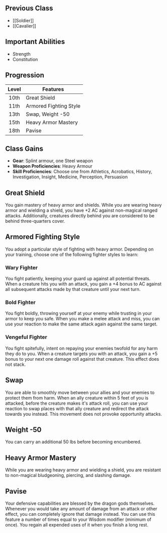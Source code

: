 ## Previous Class
- [[Soldier]]
- [[Cavalier]]
## Important Abilities
- Strength
- Constitution
## Progression
| Level | Features               |
| :---: | ---------------------- |
| 10th  | Great Shield           |
| 11th  | Armored Fighting Style |
| 13th  | Swap, Weight -50       |
| 15th  | Heavy Armor Mastery    |
| 18th  | Pavise                 |
## Class Gains
- **Gear**: Splint armour, one Steel weapon
- **Weapon Proficiencies**: Heavy Armour
- **Skill Proficiencies**: Choose one from Athletics, Acrobatics, History, Investigation, Insight, Medicine, Perception, Persuasion
## Great Shield
You gain mastery of heavy armor and shields.
While you are wearing heavy armor and wielding a shield, you have +2 AC against non-magical ranged attacks.
Additionally, creatures directly behind you are considered to be behind three-quarters cover.
## Armored Fighting Style
You adopt a particular style of fighting with heavy armor. Depending on your training, choose one of the following fighter styles to learn:
### Wary Fighter
You fight patiently, keeping your guard up against all potential threats.
When a creature hits you with an attack, you gain a +4 bonus to AC against all subsequent attacks made by that creature until your next turn.
### Bold Fighter
You fight boldly, throwing yourself at your enemy while trusting in your armor to keep you safe.
When you make a melee attack and miss, you can use your reaction to make the same attack again against the same target.
### Vengeful Fighter
You fight spitefully, intent on repaying your enemies twofold for any harm they do to you.
When a creature targets you with an attack, you gain a +5 bonus to your next one damage roll against that creature. This effect does not stack.
## Swap
You are able to smoothly move between your allies and your enemies to protect them from harm.
When an ally creature within 5 feet of you is attacked, before the creature makes it's attack roll, you can use your reaction to swap places with that ally creature and redirect the attack towards you instead. This movement does not provoke opportunity attacks.
## Weight -50
You can carry an additional 50 lbs before becoming encumbered.
## Heavy Armor Mastery
While you are wearing heavy armor and wielding a shield, you are resistant to non-magical
bludgeoning, piercing, and slashing damage. 
## Pavise
Your defensive capabilities are blessed by the dragon gods themselves. Whenever you would take any amount of damage from an attack or other effect, you can completely ignore that damage instead.
You can use this feature a number of times equal to your Wisdom modifier (minimum of once). You regain all expended uses of it when you finish a long rest.